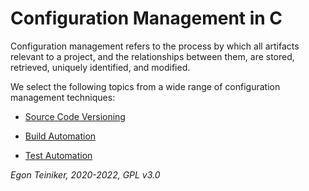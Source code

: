 # Configuration Management in C

Configuration management refers to the process by which all artifacts relevant to a project, and the relationships between them, are stored, retrieved, uniquely identified, and modified.

We select the following topics from a wide range of configuration management techniques:

* [Source Code Versioning](https://github.com/teiniker/teiniker-lectures-computerscience/tree/master/configuration-management/versioning) 

* [Build Automation](https://github.com/teiniker/teiniker-lectures-computerscience/tree/master/configuration-management/building)

* [Test Automation](https://github.com/teiniker/teiniker-lectures-computerscience/tree/master/configuration-management/testing)
        
*Egon Teiniker, 2020-2022, GPL v3.0*         
